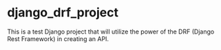 # django_drf_project
This is a test Django project that will utilize the power of the DRF (Django Rest Framework) in creating an API.
